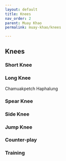 ```yaml
---
layout: default
title: Knees
nav_order: 2
parent: Muay Khao
permalink: muay-khao/knees

---
```


## Knees

### Short Knee

### Long Knee
Chamuakpetch Haphalung 

### Spear Knee

### Side Knee

### Jump Knee
### Counter-play
### Training
